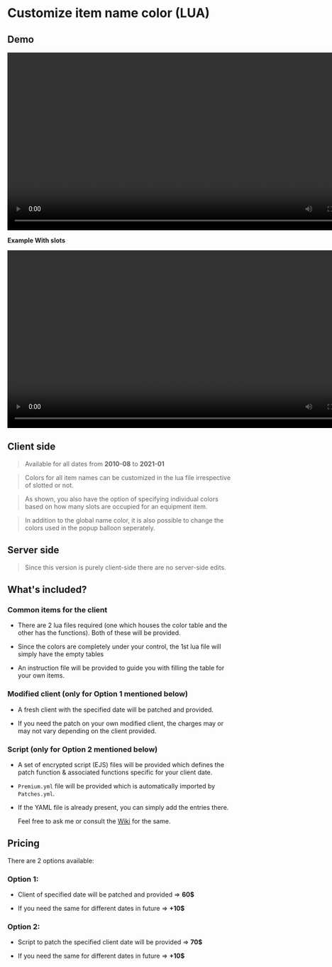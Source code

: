 
# Customize item name color (LUA)

## Demo

<video src="https://raw.githubusercontent.com/Neo-Mind/Wikages/base/WARP/Clips/INameClr_Demo.mp4" width="800" controls></video>

**Example With slots**

<video src="https://raw.githubusercontent.com/Neo-Mind/Wikages/base/WARP/Clips/INameClr_slotDemo.mp4" width="800" controls></video>

## Client side
> Available for all dates from **2010-08** to **2021-01**

> Colors for all item names can be customized in the lua file irrespective of slotted or not.

> As shown, you also have the option of specifying individual colors based on how many slots are occupied for an equipment item.

> In addition to the global name color, it is also possible to change the colors used in the popup balloon seperately.

## Server side
> Since this version is purely client-side there are no server-side edits.

## What's included?

### Common items for the client
- There are 2 lua files required (one which houses the color table and the other has the functions). Both of these will be provided.

- Since the colors are completely under your control, the 1st lua file will simply have the empty tables

- An instruction file will be provided to guide you with filling the table for your own items.


### Modified client (only for Option 1 mentioned below)

- A fresh client with the specified date will be patched and provided.

- If you need the patch on your own modified client, the charges may or may not vary depending on the client provided.

### Script (only for Option 2 mentioned below)
- A set of encrypted script (EJS) files will be provided which defines the patch function & associated functions specific for your client date.

- `Premium.yml` file will be provided which is automatically imported by `Patches.yml`.

- If the YAML file is already present, you can simply add the entries there.

  Feel free to ask me or consult the [Wiki](https://github.com/Neo-Mind/WARP/wiki/Writing-Patches#defining-patches) for the same.

## Pricing
There are 2 options available:

### Option 1:

- Client of specified date will be patched and provided => **60$**

- If you need the same for different dates in future => **+10$**

### Option 2:

- Script to patch the specified client date will be provided => **70$**

- If you need the same for different dates in future => **+10$**
